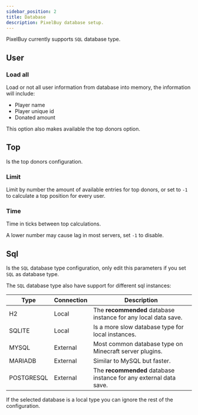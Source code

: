 ```yaml
---
sidebar_position: 2
title: Database
description: PixelBuy database setup.
---
```


PixelBuy currently supports `SQL` database type.

## User

### Load all

Load or not all user information from database into memory, the information will include:

* Player name
* Player unique id
* Donated amount

This option also makes available the top donors option.

## Top

Is the top donors configuration.

### Limit

Limit by number the amount of available entries for top donors, or set to `-1` to calculate a top position for every user.

### Time

Time in ticks between top calculations.

A lower number may cause lag in most servers, set `-1` to disable.

## Sql

Is the `SQL` database type configuration, only edit this parameters if you set `SQL` as database type.

The `SQL` database type also have support for different sql instances:

| Type       | Connection | Description                                                       |
|------------|------------|-------------------------------------------------------------------|
| H2         | Local      | The **recommended** database instance for any local data save.    |
| SQLITE     | Local      | Is a more slow database type for local instances.                 |
| MYSQL      | External   | Most common database type on Minecraft server plugins.            |
| MARIADB    | External   | Similar to MySQL but faster.                                      |
| POSTGRESQL | External   | The **recommended** database instance for any external data save. |

If the selected database is a local type you can ignore the rest of the configuration.